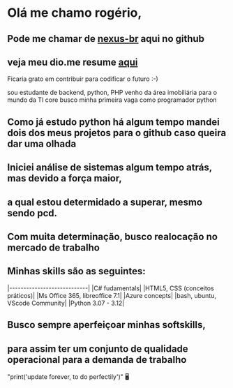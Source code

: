 # Olá me chamo rogério,

## Pode me chamar de [nexus-br](https://github.com/nexus-br) aqui no github
## veja meu dio.me resume [aqui](https://www.dio.me/users/rogerio_prosouza)
Ficaria grato em contribuir para codificar o futuro :-)

 sou estudante de backend, python, PHP
 venho da área imobiliária para o mundo da TI core
 busco minha primeira vaga como programador python

## Como já estudo python há algum tempo mandei dois dos meus projetos para o github caso queira dar uma olhada

## Iniciei análise de sistemas algum tempo atrás, mas devido a força maior,
## a qual estou determidado a superar, mesmo sendo pcd.
## Com muita determinação, busco realocação no mercado de trabalho

## Minhas skills são as seguintes:

|----------------------------|
|C# fudamentals|
|HTML5, CSS (conceitos práticos)|
|Ms Office 365, libreoffice 7.1|
|Azure concepts|
|bash, ubuntu, VScode Community|
|Python 3.07 - 3.12|

## Busco sempre aperfeiçoar minhas softskills,
## para assim ter um conjunto de qualidade operacional para a demanda de trabalho
"print('update forever, to do perfectily')"
🖥
